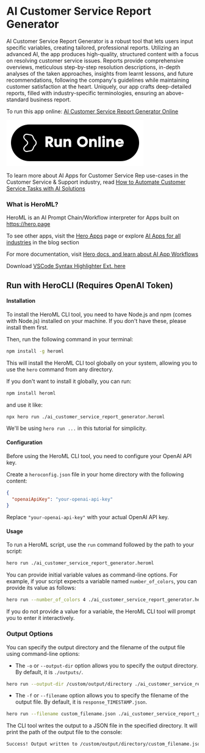 # AI Customer Service Report Generator

AI Customer Service Report Generator is a robust tool that lets users input specific variables, creating tailored, professional reports. Utilizing an advanced AI, the app produces high-quality, structured content with a focus on resolving customer service issues. Reports provide comprehensive overviews, meticulous step-by-step resolution descriptions, in-depth analyses of the taken approaches, insights from learnt lessons, and future recommendations, following the company's guidelines while maintaining customer satisfaction at the heart. Uniquely, our app crafts deep-detailed reports, filled with industry-specific terminologies, ensuring an above-standard business report.

To run this app online: [AI Customer Service Report Generator Online](https://hero.page/app/ai-customer-service-report-generator-comprehensive-analysis-of-service-resolution/ZWx0hFyLQp70eDOxRpeK)

[![Run AI Customer Service Report Generator Online](/assets/run.svg)](https://hero.page/app/ai-customer-service-report-generator-comprehensive-analysis-of-service-resolution/ZWx0hFyLQp70eDOxRpeK)

To learn more about AI Apps for Customer Service Rep use-cases in the Customer Service & Support industry, read [How to Automate Customer Service Tasks with AI Solutions](https://hero.page/blog/ai/customer-service-and-support/how-to-automate-customer-service-tasks-with-ai-solutions/170832)

### What is HeroML?
HeroML is an AI Prompt Chain/Workflow interpreter for Apps built on https://hero.page 

To see other apps, visit the [Hero Apps](https://hero.page/apps) page or explore [AI Apps for all industries](https://hero.page/blog) in the blog section

For more documentation, visit [Hero docs, and learn about AI App Workflows](https://hero.page/tutorials/introduction-to-heroml)

Download [VSCode Syntax Highlighter Ext. here](https://marketplace.visualstudio.com/items?itemName=hero-page.heroml)

## Run with HeroCLI (Requires OpenAI Token)

#### Installation

To install the HeroML CLI tool, you need to have Node.js and npm (comes with Node.js) installed on your machine. If you don't have these, please install them first. 

Then, run the following command in your terminal:

```bash
npm install -g heroml
```

This will install the HeroML CLI tool globally on your system, allowing you to use the `hero` command from any directory.

If you don't want to install it globally, you can run:

```bash
npm install heroml
```

and use it like:

```bash
npx hero run ./ai_customer_service_report_generator.heroml
```

We'll be using `hero run ...` in this tutorial for simplicity.

#### Configuration

Before using the HeroML CLI tool, you need to configure your OpenAI API key. 

Create a `heroconfig.json` file in your home directory with the following content:

```json
{
  "openaiApiKey": "your-openai-api-key"
}
```

Replace `"your-openai-api-key"` with your actual OpenAI API key.

#### Usage

To run a HeroML script, use the `run` command followed by the path to your script:

```bash
hero run ./ai_customer_service_report_generator.heroml
```

You can provide initial variable values as command-line options. For example, if your script expects a variable named `number_of_colors`, you can provide its value as follows:

```bash
hero run --number_of_colors 4 ./ai_customer_service_report_generator.heroml
```

If you do not provide a value for a variable, the HeroML CLI tool will prompt you to enter it interactively.

### Output Options

You can specify the output directory and the filename of the output file using command-line options:

- The `-o` or `--output-dir` option allows you to specify the output directory. By default, it is `./outputs/`.

```bash
hero run --output-dir /custom/output/directory ./ai_customer_service_report_generator.heroml
```

- The `-f` or `--filename` option allows you to specify the filename of the output file. By default, it is `response_TIMESTAMP.json`.

```bash
hero run --filename custom_filename.json ./ai_customer_service_report_generator.heroml
```

The CLI tool writes the output to a JSON file in the specified directory. It will print the path of the output file to the console:

```bash
Success! Output written to /custom/output/directory/custom_filename.json
```

